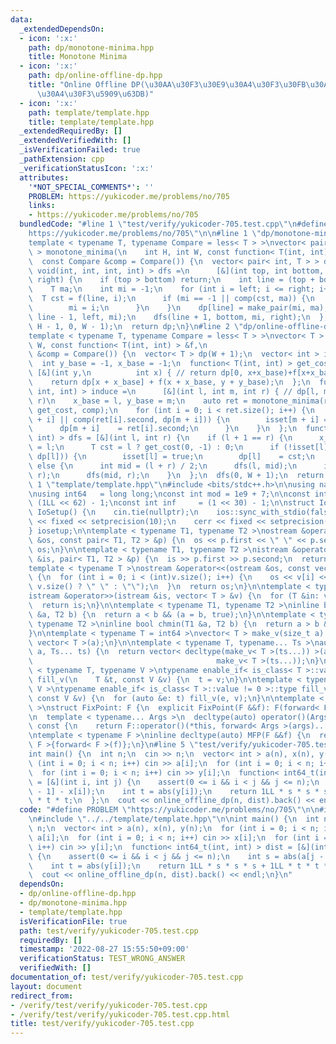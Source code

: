 ```yaml
---
data:
  _extendedDependsOn:
  - icon: ':x:'
    path: dp/monotone-minima.hpp
    title: Monotone Minima
  - icon: ':x:'
    path: dp/online-offline-dp.hpp
    title: "Online Offline DP(\u30AA\u30F3\u30E9\u30A4\u30F3\u30FB\u30AA\u30D5\u30E9\
      \u30A4\u30F3\u5909\u63DB)"
  - icon: ':x:'
    path: template/template.hpp
    title: template/template.hpp
  _extendedRequiredBy: []
  _extendedVerifiedWith: []
  _isVerificationFailed: true
  _pathExtension: cpp
  _verificationStatusIcon: ':x:'
  attributes:
    '*NOT_SPECIAL_COMMENTS*': ''
    PROBLEM: https://yukicoder.me/problems/no/705
    links:
    - https://yukicoder.me/problems/no/705
  bundledCode: "#line 1 \"test/verify/yukicoder-705.test.cpp\"\n#define PROBLEM \"\
    https://yukicoder.me/problems/no/705\"\n\n#line 1 \"dp/monotone-minima.hpp\"\n\
    template < typename T, typename Compare = less< T > >\nvector< pair< int, T >\
    \ > monotone_minima(\n    int H, int W, const function< T(int, int) > &f,\n  \
    \  const Compare &comp = Compare()) {\n  vector< pair< int, T > > dp(H);\n  function<\
    \ void(int, int, int, int) > dfs =\n      [&](int top, int bottom, int left, int\
    \ right) {\n    if (top > bottom) return;\n    int line = (top + bottom) / 2;\n\
    \    T ma;\n    int mi = -1;\n    for (int i = left; i <= right; i++) {\n    \
    \  T cst = f(line, i);\n      if (mi == -1 || comp(cst, ma)) {\n        ma = cst;\n\
    \        mi = i;\n      }\n    }\n    dp[line] = make_pair(mi, ma);\n    dfs(top,\
    \ line - 1, left, mi);\n    dfs(line + 1, bottom, mi, right);\n  };\n  dfs(0,\
    \ H - 1, 0, W - 1);\n  return dp;\n}\n#line 2 \"dp/online-offline-dp.hpp\"\n\n\
    template < typename T, typename Compare = less< T > >\nvector< T > online_offline_dp(int\
    \ W, const function< T(int, int) > &f,\n                              const Compare\
    \ &comp = Compare()) {\n  vector< T > dp(W + 1);\n  vector< int > isset(W + 1);\n\
    \  int y_base = -1, x_base = -1;\n  function< T(int, int) > get_cost =\n     \
    \ [&](int y,\n          int x) { // return dp[0, x+x_base)+f[x+x_base, y+y_base)\n\
    \    return dp[x + x_base] + f(x + x_base, y + y_base);\n  };\n  function< void(int,\
    \ int, int) > induce =\n      [&](int l, int m, int r) { // dp[l, m) -> dp[m,\
    \ r)\n    x_base = l, y_base = m;\n    auto ret = monotone_minima(r - m, m - l,\
    \ get_cost, comp);\n    for (int i = 0; i < ret.size(); i++) {\n      if (!isset[m\
    \ + i] || comp(ret[i].second, dp[m + i])) {\n        isset[m + i] = true;\n  \
    \      dp[m + i]    = ret[i].second;\n      }\n    }\n  };\n  function< void(int,\
    \ int) > dfs = [&](int l, int r) {\n    if (l + 1 == r) {\n      x_base = l, y_base\
    \ = l;\n      T cst = l ? get_cost(0, -1) : 0;\n      if (!isset[l] || comp(cst,\
    \ dp[l])) {\n        isset[l] = true;\n        dp[l]    = cst;\n      }\n    }\
    \ else {\n      int mid = (l + r) / 2;\n      dfs(l, mid);\n      induce(l, mid,\
    \ r);\n      dfs(mid, r);\n    }\n  };\n  dfs(0, W + 1);\n  return dp;\n};\n#line\
    \ 1 \"template/template.hpp\"\n#include <bits/stdc++.h>\n\nusing namespace std;\n\
    \nusing int64   = long long;\nconst int mod = 1e9 + 7;\n\nconst int64 infll =\
    \ (1LL << 62) - 1;\nconst int inf     = (1 << 30) - 1;\n\nstruct IoSetup {\n \
    \ IoSetup() {\n    cin.tie(nullptr);\n    ios::sync_with_stdio(false);\n    cout\
    \ << fixed << setprecision(10);\n    cerr << fixed << setprecision(10);\n  }\n\
    } iosetup;\n\ntemplate < typename T1, typename T2 >\nostream &operator<<(ostream\
    \ &os, const pair< T1, T2 > &p) {\n  os << p.first << \" \" << p.second;\n  return\
    \ os;\n}\n\ntemplate < typename T1, typename T2 >\nistream &operator>>(istream\
    \ &is, pair< T1, T2 > &p) {\n  is >> p.first >> p.second;\n  return is;\n}\n\n\
    template < typename T >\nostream &operator<<(ostream &os, const vector< T > &v)\
    \ {\n  for (int i = 0; i < (int)v.size(); i++) {\n    os << v[i] << (i + 1 !=\
    \ v.size() ? \" \" : \"\");\n  }\n  return os;\n}\n\ntemplate < typename T >\n\
    istream &operator>>(istream &is, vector< T > &v) {\n  for (T &in: v) is >> in;\n\
    \  return is;\n}\n\ntemplate < typename T1, typename T2 >\ninline bool chmax(T1\
    \ &a, T2 b) {\n  return a < b && (a = b, true);\n}\n\ntemplate < typename T1,\
    \ typename T2 >\ninline bool chmin(T1 &a, T2 b) {\n  return a > b && (a = b, true);\n\
    }\n\ntemplate < typename T = int64 >\nvector< T > make_v(size_t a) {\n  return\
    \ vector< T >(a);\n}\n\ntemplate < typename T, typename... Ts >\nauto make_v(size_t\
    \ a, Ts... ts) {\n  return vector< decltype(make_v< T >(ts...)) >(a,\n       \
    \                                         make_v< T >(ts...));\n}\n\ntemplate\
    \ < typename T, typename V >\ntypename enable_if< is_class< T >::value == 0 >::type\
    \ fill_v(\n    T &t, const V &v) {\n  t = v;\n}\n\ntemplate < typename T, typename\
    \ V >\ntypename enable_if< is_class< T >::value != 0 >::type fill_v(\n    T &t,\
    \ const V &v) {\n  for (auto &e: t) fill_v(e, v);\n}\n\ntemplate < typename F\
    \ >\nstruct FixPoint: F {\n  explicit FixPoint(F &&f): F(forward< F >(f)) {}\n\
    \n  template < typename... Args >\n  decltype(auto) operator()(Args &&...args)\
    \ const {\n    return F::operator()(*this, forward< Args >(args)...);\n  }\n};\n\
    \ntemplate < typename F >\ninline decltype(auto) MFP(F &&f) {\n  return FixPoint<\
    \ F >{forward< F >(f)};\n}\n#line 5 \"test/verify/yukicoder-705.test.cpp\"\n\n\
    int main() {\n  int n;\n  cin >> n;\n  vector< int > a(n), x(n), y(n);\n  for\
    \ (int i = 0; i < n; i++) cin >> a[i];\n  for (int i = 0; i < n; i++) cin >> x[i];\n\
    \  for (int i = 0; i < n; i++) cin >> y[i];\n  function< int64_t(int, int) > dist\
    \ = [&](int i, int j) {\n    assert(0 <= i && i < j && j <= n);\n    int s = abs(a[j\
    \ - 1] - x[i]);\n    int t = abs(y[i]);\n    return 1LL * s * s * s + 1LL * t\
    \ * t * t;\n  };\n  cout << online_offline_dp(n, dist).back() << endl;\n}\n"
  code: "#define PROBLEM \"https://yukicoder.me/problems/no/705\"\n\n#include \"../../dp/online-offline-dp.hpp\"\
    \n#include \"../../template/template.hpp\"\n\nint main() {\n  int n;\n  cin >>\
    \ n;\n  vector< int > a(n), x(n), y(n);\n  for (int i = 0; i < n; i++) cin >>\
    \ a[i];\n  for (int i = 0; i < n; i++) cin >> x[i];\n  for (int i = 0; i < n;\
    \ i++) cin >> y[i];\n  function< int64_t(int, int) > dist = [&](int i, int j)\
    \ {\n    assert(0 <= i && i < j && j <= n);\n    int s = abs(a[j - 1] - x[i]);\n\
    \    int t = abs(y[i]);\n    return 1LL * s * s * s + 1LL * t * t * t;\n  };\n\
    \  cout << online_offline_dp(n, dist).back() << endl;\n}\n"
  dependsOn:
  - dp/online-offline-dp.hpp
  - dp/monotone-minima.hpp
  - template/template.hpp
  isVerificationFile: true
  path: test/verify/yukicoder-705.test.cpp
  requiredBy: []
  timestamp: '2022-08-27 15:55:50+09:00'
  verificationStatus: TEST_WRONG_ANSWER
  verifiedWith: []
documentation_of: test/verify/yukicoder-705.test.cpp
layout: document
redirect_from:
- /verify/test/verify/yukicoder-705.test.cpp
- /verify/test/verify/yukicoder-705.test.cpp.html
title: test/verify/yukicoder-705.test.cpp
---
```

